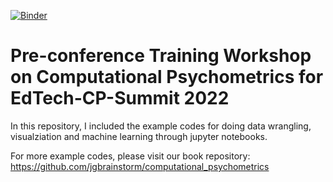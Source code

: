 [![Binder](https://mybinder.org/badge_logo.svg)](https://mybinder.org/v2/gh/jgbrainstorm/EdTech-CP-Workshop2022/HEAD)

# Pre-conference Training Workshop on Computational Psychometrics for EdTech-CP-Summit 2022

In this repository, I included the example codes for doing data wrangling, visualziation and machine learning through jupyter notebooks. 

For more example codes, please visit our book repository: <https://github.com/jgbrainstorm/computational_psychometrics>
